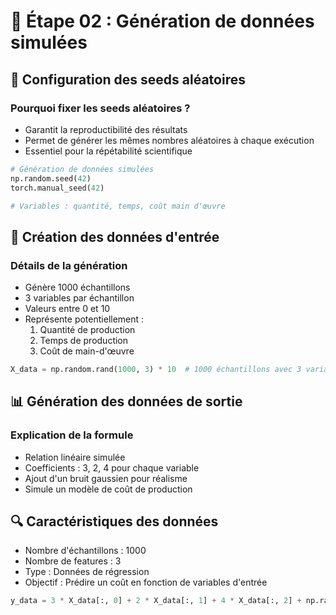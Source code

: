 # 🔢 Étape 02 : Génération de données simulées

## 🎲 Configuration des seeds aléatoires

### Pourquoi fixer les seeds aléatoires ?
- Garantit la reproductibilité des résultats
- Permet de générer les mêmes nombres aléatoires à chaque exécution
- Essentiel pour la répétabilité scientifique

```python
# Génération de données simulées
np.random.seed(42)
torch.manual_seed(42)

# Variables : quantité, temps, coût main d'œuvre
```
## 🧮 Création des données d'entrée

### Détails de la génération
- Génère 1000 échantillons
- 3 variables par échantillon
- Valeurs entre 0 et 10
- Représente potentiellement :
  1. Quantité de production
  2. Temps de production
  3. Coût de main-d'œuvre
```python
X_data = np.random.rand(1000, 3) * 10  # 1000 échantillons avec 3 variables
```
## 📊 Génération des données de sortie

### Explication de la formule
- Relation linéaire simulée
- Coefficients : 3, 2, 4 pour chaque variable
- Ajout d'un bruit gaussien pour réalisme
- Simule un modèle de coût de production

## 🔍 Caractéristiques des données
- Nombre d'échantillons : 1000
- Nombre de features : 3
- Type : Données de régression
- Objectif : Prédire un coût en fonction de variables d'entrée
```python
y_data = 3 * X_data[:, 0] + 2 * X_data[:, 1] + 4 * X_data[:, 2] + np.random.randn(1000) * 2
```
